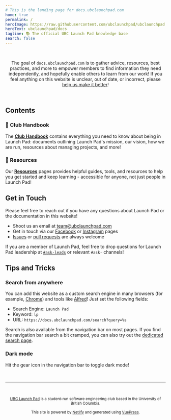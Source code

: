 ```yaml
---
# This is the landing page for docs.ubclaunchpad.com
home: true
permalink: /
heroImage: https://raw.githubusercontent.com/ubclaunchpad/ubclaunchpad.com/master/src/assets/about.png
heroText: ubclaunchpad/docs
tagline: 📚 The official UBC Launch Pad knowledge base
search: false
---
```


<!-- markdownlint-disable -->

<p align="center">
  <!-- see `.vuepress/components/SearchBar.vue` -->
  <ClientOnly>
    <SearchBar width="60%" />
  </ClientOnly>
</p>

<br />

<p align="center">
The goal of <code>docs.ubclaunchpad.com</code> is to gather advice, resources, best practices, and more to empower members to find information they need independently, and hopefully enable others to learn from our work! If you feel anything on this website is unclear, out of date, or incorrect, please <a href="/CONTRIBUTING">help us make it better</a>!
</p>

<br />

## Contents

### 📖 Club Handbook

The [**Club Handbook**](./handbook/README.md) contains everything you need to know about being in Launch Pad: documents outlining Launch Pad's mission, our vision, how we are run, resources about managing projects, and more!

### 🧗 Resources

Our [**Resources**](./resources/README.md) pages provides helpful guides, tools, and resources to help you get started and keep learning - accessible for anyone, not just people in Launch Pad!

## Get in Touch

Please feel free to reach out if you have any questions about Launch Pad or the documentation in this website!

- Shoot us an email at [team@ubclaunchpad.com](team@ubclaunchpad.com)
- Get in touch via our [Facebook](https://www.facebook.com/ubclaunchpad/) or [Instagram](https://www.instagram.com/ubclaunchpad/) pages
- [Issues](https://github.com/ubclaunchpad/docs/issues/new) or [pull requests](https://github.com/ubclaunchpad/docs/compare) are always welcome

If you are a member of Launch Pad, feel free to drop questions for Launch Pad leadership at [`#ask-leads`](https://ubclaunchpad.slack.com/messages/CK935RD3Q/) or relevant `#ask-` channels!

## Tips and Tricks

### Search from anywhere

You can add this website as a custom search engine in many browsers (for example, [Chrome](https://support.google.com/chrome/answer/95426)) and tools like [Alfred](https://www.alfredapp.com/help/features/web-search/#custom)! Just set the following fields:

- Search Engine: `Launch Pad`
- Keyword: `lp`
- URL: `https://docs.ubclaunchpad.com/search?query=%s`

Search is also available from the navigation bar on most pages. If you find the navigation bar search a bit cramped, you can also try out the [dedicated search page](/search.md).

### Dark mode

Hit the gear icon in the navigation bar to toggle dark mode!

<br />

<hr />

<br />

<p align="center">
  <small>
    <a href="https://ubclaunchpad.com" target="_blank" rel="noopener noreferrer">UBC Launch Pad</a>
    is a student-run software engineering club based in the University of British Columbia.
  </small>
</p>

<p align="center">
  <small>
    This site is powered by <a href="https://netlify.com" target="_blank" rel="noopener noreferrer">Netlify</a>
    and generated using <a href="https://vuepress.vuejs.org/" target="_blank" rel="noopener noreferrer">VuePress</a>.
  </small>
</p>

<br />
